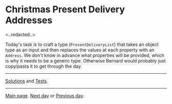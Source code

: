 # Christmas Present Delivery Addresses

<..redacted..>

Today's task is to craft a type (`PresentDeliveryList`) that takes an object type as an input and then replaces the values at each property with an `Address`. We don't know in advance what properties will be provided, which is why it needs to be a generic type. Otherwise Bernard would probably just copy/pasta it to get through the day.

---
[Solutions](./solution.ts) and [Tests](./solution.test.ts).

---
[Main page](../../readme.md). [Next day](../day5/readme.md) or
[Previous day](../day3/readme.md).

